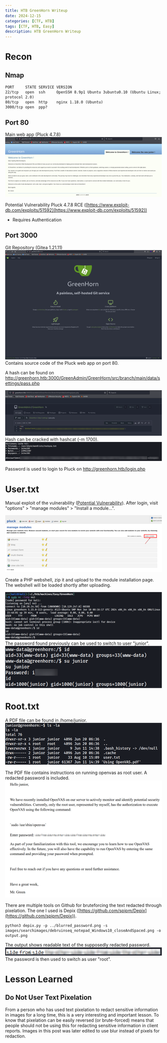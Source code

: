 ```yaml
---
title: HTB GreenHorn Writeup
date: 2024-12-15
categories: [CTF, HTB]
tags: [CTF, HTB, Easy]
description: HTB GreenHorn Writeup
---
```

# Recon
## Nmap
```
PORT     STATE SERVICE VERSION
22/tcp   open  ssh     OpenSSH 8.9p1 Ubuntu 3ubuntu0.10 (Ubuntu Linux; protocol 2.0)
80/tcp   open  http    nginx 1.18.0 (Ubuntu)
3000/tcp open  ppp?
```
## Port 80
Main web app (Pluck 4.7.8)
![Screenshot](/assets/img/htb-greenhorn-writeup-screenshot/image.png)

Potential Vulnerability
Pluck 4.7.8 RCE ([https://www.exploit-db.com/exploits/51592](https://www.exploit-db.com/exploits/51592))
- Requires Authentication
## Port 3000
Git Repository (Gitea 1.21.11)
![Screenshot](/assets/img/htb-greenhorn-writeup-screenshot/image_1.png)
Contains source code of the Pluck web app on port 80.

A hash can be found on http://greenhorn.htb:3000/GreenAdmin/GreenHorn/src/branch/main/data/settings/pass.php

![Screenshot](/assets/img/htb-greenhorn-writeup-screenshot/image_2.png)
Hash can be cracked with hashcat (-m 1700).
![Screenshot](/assets/img/htb-greenhorn-writeup-screenshot/image_3.png)

Password is used to login to Pluck on http://greenhorn.htb/login.php

# User.txt
Manual exploit of the vulnerability ([Potential Vulnerability](/o/Og2iEqjeZhsUQ9WJ01Et/s/YLwrMFMuityftyQtpiNM/easy/greenhorn#potential-vulnerability)).
After login, visit "options" > "manage modules" > "Install a module...".

![Screenshot](/assets/img/htb-greenhorn-writeup-screenshot/image_4.png)

Create a PHP webshell, zip it and upload to the module installation page. The webshell will be loaded shortly after uploading.

![Screenshot](/assets/img/htb-greenhorn-writeup-screenshot/image_5.png)
The password found previously can be used to switch to user "junior".
![Screenshot](/assets/img/htb-greenhorn-writeup-screenshot/image_6.png)

# Root.txt
A PDF file can be found in /home/junior.
![Screenshot](/assets/img/htb-greenhorn-writeup-screenshot/image_7.png)

The PDF file contains instructions on running openvas as root user. A redacted password is included.
![Screenshot](/assets/img/htb-greenhorn-writeup-screenshot/image_8.png)

There are multiple tools on Github for bruteforcing the text redacted through pixelation. The one I used is Depix ([https://github.com/spipm/Depix](https://github.com/spipm/Depix)).
```
python3 depix.py -p ../blurred_password.png -s images/searchimages/debruinseq_notepad_Windows10_closeAndSpaced.png -o output.png
```
The output shows readable text of the supposedly redacted password.
![Screenshot](/assets/img/htb-greenhorn-writeup-screenshot/image_9.png)
The password is then used to switch as user "root".

# Lesson Learned
## Do Not User Text Pixelation

From a person who has used text pixelation to redact sensitive information in images for a long time, this is a very interesting and important lesson. To know that pixelation can be easily reversed (or brute-forced) means that people should not be using this for redacting sensitive information in client reports. Images in this post was later edited to use blur instead of pixels for redaction.
